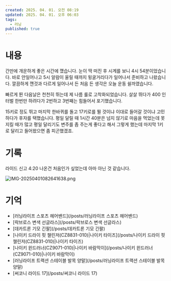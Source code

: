 ```yaml
---
created: 2025. 04. 01. 오전 08:19
updated: 2025. 04. 01. 오후 06:03
tags:
  - 러닝
published: true
---
```


# 내용

간만에 개운하게 좋은 시간에 깼습니다. 눈이 딱 떠진 후 시계를 보니 4시 54분이었습니다. 바로 안일어나고 5시 알람이 울릴 때까지 뒹굴거리다가 일어나서 준비하고 나왔습니다. 깔끔하게 깬것과 다르게 일어나서 든 처음 든 생각은 오늘 운동 쉴까였습니다.

빠르게 뛴 다음날은 천천히 뛰는데 제 나름 룰로 고착화되었습니다. 살살 뛰다가 400 인터벌 한번만 하려다가 2번하고 3번째는 힘들어서 포기했습니다.

15키로 정도 뛰고 마지막 한바퀴를 돌고 17키로를 뛸 것이냐 이대로 들어갈 것이냐 고민하다가 후자를 택했습니다. 평일 달릴 때 1시간 40분은 넘지 않기로 마음을 먹었는데 못지킬 때가 많고 평일 달리기도 변주를 좀 주는게 좋다고 해서 그렇게 했는데 마지막 1키로 달리고 들어왔으면 좀 피곤했겠죠.

# 기록

라이드 신고 4:20 나온건 처음인가 싶었는데 아마 아닌 것 같습니다.

![IMG-20250401082641638.png](/posts/IMG-20250401082641638.png)

# 기억

- [러닝라이프 스포츠 헤어밴드](/posts/러닝라이프 스포츠 헤어밴드)
- [락브로스 변색 선글라스](/posts/락브로스 변색 선글라스)
- [데카트론 기모 긴팔](/posts/데카트론 기모 긴팔)
- [나이키 드라이 핏 챌린저(CZ8831-010)|나이키 타이즈](/posts/나이키 드라이 핏 챌린저(CZ8831-010)|나이키 타이즈)
- [나이키 윈드러너(CZ9071-010)|나이키 바람막이](/posts/나이키 윈드러너(CZ9071-010)|나이키 바람막이)
- [러닝라이프 트랙션 스테이블 발목 양말](/posts/러닝라이프 트랙션 스테이블 발목 양말)
- [써코니 라이드 17](/posts/써코니 라이드 17)
